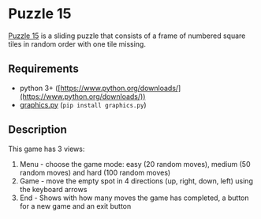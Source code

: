 # Puzzle 15
[Puzzle 15](https://en.wikipedia.org/wiki/15_puzzle) is a sliding puzzle that consists of a frame of numbered square tiles in random order with one tile missing.

## Requirements
- python 3+ ([https://www.python.org/downloads/](https://www.python.org/downloads/)) 
- [graphics.py](https://pypi.org/project/graphics.py/) (```pip install graphics.py```)

## Description
This game has 3 views:
1. Menu - choose the game mode: easy (20 random moves), medium (50 random moves) and hard (100 random moves)
2. Game - move the empty spot in 4 directions (up, right, down, left) using the keyboard arrows 
3. End - Shows with how many moves the game has completed, a button for a new game and an exit button